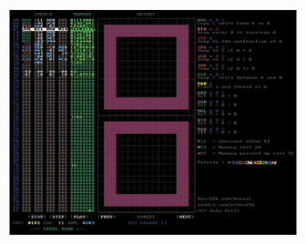 ![Single threaded solution](https://github.com/rossdrew/programmingGames/blob/master/box-256/2.%20Big%20Square%20II/simple/2.png "Single threaded solution")
